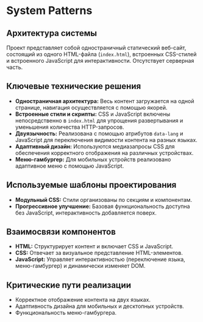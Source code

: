 # System Patterns

## Архитектура системы
Проект представляет собой одностраничный статический веб-сайт, состоящий из одного HTML-файла (`index.html`), встроенных CSS-стилей и встроенного JavaScript для интерактивности. Отсутствует серверная часть.

## Ключевые технические решения
*   **Одностраничная архитектура:** Весь контент загружается на одной странице, навигация осуществляется с помощью якорей.
*   **Встроенные стили и скрипты:** CSS и JavaScript включены непосредственно в `index.html` для упрощения развертывания и уменьшения количества HTTP-запросов.
*   **Двуязычность:** Реализована с помощью атрибутов `data-lang` и JavaScript для переключения видимости контента на разных языках.
*   **Адаптивный дизайн:** Используются медиазапросы CSS для обеспечения корректного отображения на различных устройствах.
*   **Меню-гамбургер:** Для мобильных устройств реализовано адаптивное меню с помощью JavaScript.

## Используемые шаблоны проектирования
*   **Модульный CSS:** Стили организованы по секциям и компонентам.
*   **Прогрессивное улучшение:** Базовая функциональность доступна без JavaScript, интерактивность добавляется поверх.

## Взаимосвязи компонентов
*   **HTML:** Структурирует контент и включает CSS и JavaScript.
*   **CSS:** Отвечает за визуальное представление HTML-элементов.
*   **JavaScript:** Управляет интерактивностью (переключение языка, меню-гамбургер) и динамически изменяет DOM.

## Критические пути реализации
*   Корректное отображение контента на двух языках.
*   Адаптивность дизайна для мобильных и десктопных устройств.
*   Функциональность меню-гамбургера.
